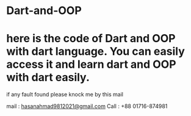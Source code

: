 # Dart-and-OOP

# here is the code of Dart and OOP with dart language. You can easily access it and learn dart and OOP with dart easily.

if any fault found please knock me by this mail

mail : hasanahmad9812021@gmail.com
Call : +88 01716-874981
